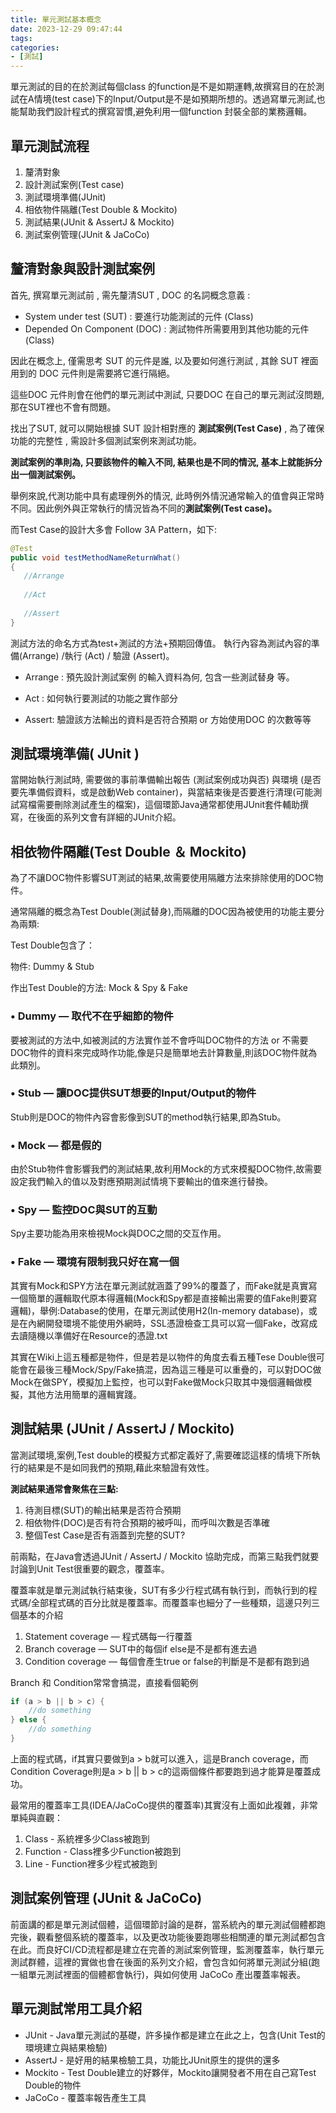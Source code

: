 ```yaml
---
title: 單元測試基本概念
date: 2023-12-29 09:47:44
tags:
categories:
- [測試]
---
```




單元測試的目的在於測試每個class 的function是不是如期運轉,故撰寫目的在於測試在A情境(test case)下的Input/Output是不是如預期所想的。透過寫單元測試,也能幫助我們設計程式的撰寫習慣,避免利用一個function 封裝全部的業務邏輯。
<!-- more -->

## 單元測試流程

1. 釐清對象
2. 設計測試案例(Test case)
3. 測試環境準備(JUnit)
4. 相依物件隔離(Test Double & Mockito)
5. 測試結果(JUnit & AssertJ & Mockito)
6. 測試案例管理(JUnit & JaCoCo)



## 釐清對象與設計測試案例

首先, 撰寫單元測試前 , 需先釐清SUT , DOC 的名詞概念意義 :

- System under test (SUT)  : 要進行功能測試的元件 (Class)
- Depended On Component (DOC) :  測試物件所需要用到其他功能的元件  (Class)

因此在概念上, 僅需思考 SUT 的元件是誰, 以及要如何進行測試 , 其餘 SUT 裡面用到的 DOC 元件則是需要將它進行隔絕。 

這些DOC 元件則會在他們的單元測試中測試,  只要DOC 在自己的單元測試沒問題, 那在SUT裡也不會有問題。

找出了SUT, 就可以開始根據 SUT 設計相對應的 **測試案例(Test Case)** , 為了確保功能的完整性 , 需設計多個測試案例來測試功能。

**測試案例的準則為, 只要該物件的輸入不同, 結果也是不同的情況,  基本上就能拆分出一個測試案例。**

舉例來說,代測功能中具有處理例外的情況, 此時例外情況通常輸入的值會與正常時不同。因此例外與正常執行的情況皆為不同的**測試案例(Test case)。**

而Test Case的設計大多會 Follow 3A Pattern，如下:

```java
@Test
public void testMethodNameReturnWhat()
{
   //Arrange    
    
   //Act   
  
   //Assert
}
```

測試方法的命名方式為test+測試的方法+預期回傳值。 執行內容為測試內容的準備(Arrange)  /執行 (Act)  / 驗證 (Assert)。

- Arrange : 預先設計測試案例 的輸入資料為何,  包含一些測試替身 等。

- Act :  如何執行要測試的功能之實作部分

- Assert: 驗證該方法輸出的資料是否符合預期 or 方始使用DOC 的次數等等

  

## 測試環境準備( JUnit )

當開始執行測試時, 需要做的事前準備輸出報告 (測試案例成功與否) 與環境 (是否要先準備假資料，或是啟動Web container)，與當結束後是否要進行清理(可能測試寫檔需要刪除測試產生的檔案)，這個環節Java通常都使用JUnit套件輔助撰寫，在後面的系列文會有詳細的JUnit介紹。



## 相依物件隔離(Test Double ＆ Mockito)

為了不讓DOC物件影響SUT測試的結果,故需要使用隔離方法來排除使用的DOC物件。

通常隔離的概念為Test Double(測試替身),而隔離的DOC因為被使用的功能主要分為兩類:

Test Double包含了：

物件: Dummy & Stub

作出Test Double的方法: Mock & Spy & Fake

### • Dummy — 取代不在乎細節的物件

要被測試的方法中,如被測試的方法實作並不會呼叫DOC物件的方法 or 不需要DOC物件的資料來完成時作功能,像是只是簡單地去計算數量,則該DOC物件就為此類別。

### • Stub — 讓DOC提供SUT想要的Input/Output的物件

Stub則是DOC的物件內容會影像到SUT的method執行結果,即為Stub。

### • Mock — 都是假的

由於Stub物件會影響我們的測試結果,故利用Mock的方式來模擬DOC物件,故需要設定我們輸入的值以及對應預期測試情境下要輸出的值來進行替換。

### • Spy — 監控DOC與SUT的互動

Spy主要功能為用來檢視Mock與DOC之間的交互作用。

### • Fake — 環境有限制我只好在寫一個

其實有Mock和SPY方法在單元測試就涵蓋了99%的覆蓋了，而Fake就是真實寫一個簡單的邏輯取代原本得邏輯(Mock和Spy都是直接輸出需要的值Fake則要寫邏輯)，舉例:Database的使用，在單元測試使用H2(In-memory database)，或是在內網開發環境不能使用外網時，SSL憑證檢查工具可以寫一個Fake，改寫成去讀隨機以準備好在Resource的憑證.txt

其實在Wiki上這五種都是物件，但是若是以物件的角度去看五種Tese Double很可能會在最後三種Mock/Spy/Fake搞混，因為這三種是可以重疊的，可以對DOC做Mock在做SPY，模擬加上監控，也可以對Fake做Mock只取其中幾個邏輯做模擬，其他方法用簡單的邏輯實踐。



## 測試結果 (JUnit / AssertJ / Mockito)

當測試環境,案例,Test double的模擬方式都定義好了,需要確認這樣的情境下所執行的結果是不是如同我們的預期,藉此來驗證有效性。

**測試結果通常會聚焦在三點:**

1. 待測目標(SUT)的輸出結果是否符合預期
2. 相依物件(DOC)是否有符合預期的被呼叫，而呼叫次數是否準確
3. 整個Test Case是否有涵蓋到完整的SUT?

前兩點，在Java會透過JUnit / AssertJ / Mockito 協助完成，而第三點我們就要討論到Unit Test很重要的觀念，覆蓋率。

覆蓋率就是單元測試執行結束後，SUT有多少行程式碼有執行到，而執行到的程式碼/全部程式碼的百分比就是覆蓋率。而覆蓋率也細分了一些種類，這邊只列三個基本的介紹

1. Statement coverage — 程式碼每一行覆蓋
2. Branch coverage — SUT中的每個if else是不是都有進去過
3. Condition coverage — 每個會產生true or false的判斷是不是都有跑到過

Branch 和 Condition常常會搞混，直接看個範例

```java
if (a > b || b > c) {
    //do something
} else {
    //do something
}
```

上面的程式碼，if其實只要做到a > b就可以進入，這是Branch coverage，而Condition Coverage則是a > b || b > c的這兩個條件都要跑到過才能算是覆蓋成功。

最常用的覆蓋率工具(IDEA/JaCoCo提供的覆蓋率)其實沒有上面如此複雜，非常單純與直觀：

1. Class - 系統裡多少Class被跑到
2. Function - Class裡多少Function被跑到
3. Line - Function裡多少程式被跑到

## **測試案例管理 (JUnit & JaCoCo)**

前面講的都是單元測試個體，這個環節討論的是群，當系統內的單元測試個體都跑完後，觀看整個系統的覆蓋率，以及更改功能後要跑哪些相關連的單元測試都包含在此。而良好CI/CD流程都是建立在完善的測試案例管理，監測覆蓋率，執行單元測試群體，這裡的實做也會在後面的系列文介紹，會包含如何將單元測試分組(跑一組單元測試裡面的個體都會執行)，與如何使用 JaCoCo 產出覆蓋率報表。



## **單元測試常用工具介紹**

- JUnit - Java單元測試的基礎，許多操作都是建立在此之上，包含(Unit Test的環境建立與結果檢驗)
- AssertJ - 是好用的結果檢驗工具，功能比JUnit原生的提供的還多
- Mockito - Test Double建立的好夥伴，Mockito讓開發者不用在自己寫Test Double的物件
- JaCoCo - 覆蓋率報告產生工具

